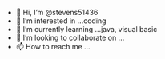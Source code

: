 - 👋 Hi, I’m @stevens51436
- 👀 I’m interested in ...coding
- 🌱 I’m currently learning ...java, visual basic
- 💞️ I’m looking to collaborate on ...
- 📫 How to reach me ...

<!---
stevens51436/stevens51436 is a ✨ special ✨ repository because its `README.md` (this file) appears on your GitHub profile.
You can click the Preview link to take a look at your changes.
--->
